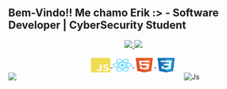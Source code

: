 ## Bem-Vindo!! Me chamo Erik :> - Software Developer | CyberSecurity Student 

<div align="center">
  <a href="https://github.com/Eriklux">
  <img height="180em" src="https://github-readme-stats.vercel.app/api?username=Eriklux&show_icons=true&theme=dracula&include_all_commits=true&count_private=true"/>
  <img height="180em" src="https://github-readme-stats.vercel.app/api/top-langs/?username=Eriklux&layout=compact&langs_count=7&theme=dracula"/>
</div>

<div align="center">
<br>
  <img align="center" alt="Js" height="30" width="40" src="https://raw.githubusercontent.com/devicons/devicon/master/icons/javascript/javascript-plain.svg">
  <img align="center" alt="React" height="30" width="40" src="https://raw.githubusercontent.com/devicons/devicon/master/icons/react/react-original.svg">
  <img align="center" alt="HTML" height="30" width="40" src="https://raw.githubusercontent.com/devicons/devicon/master/icons/html5/html5-original.svg">
  <img align="center" alt="CSS" height="30" width="40" src="https://raw.githubusercontent.com/devicons/devicon/master/icons/css3/css3-original.svg">
</div>

<div>
  <img align="right" alt="Js" height="150" width="150" src="https://picrew.me/shareImg/org/202207/338224_L6ecES8Y.png">
</div>
  
<div> 
  <a href="https://www.linkedin.com/in/erik-alves-b88685204/" target="_blank"><img src="https://img.shields.io/badge/-LinkedIn-%230077B5?style=for-the-badge&logo=linkedin&logoColor=white" target="_blank"></a>  
</div>
